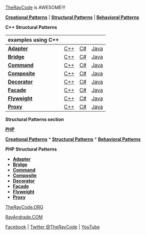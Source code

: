[TheRayCode](../../README.md) is AWESOME!!!

**[Creational Patterns](../Creational/README.md)** | **[Structural Patterns](../Structural/README.md)** | **[Behavioral Patterns](../Behavioral/README.md)**

**C++ Structural Patterns**

| examples using C++ | | | |
|----|---|---|---|
|**[Adapter](./Adapter/README.md)** | [C++](../../CPP/Structural/Adapter/README.md) | [C#](../../Csharp/Structural/Adapter/README.md) | [Java](../../Java/Structural/Adapter/README.md) |
|**[Bridge](./Bridge/README.md)** |[C++](../../CPP/Structural/Bridge/README.md) | [C#](../../Csharp/Structural/Bridge/README.md) | [Java](../../Java/Structural/Bridge/README.md) |
|**[Command](./Command/README.md)**  | [C++](../../CPP/Structural/Command/README.md) | [C#](../../Csharp/Structural/Command/README.md) | [Java](../../Java/Structural/Command/README.md) |
|**[Composite](./Composite/README.md)**  | [C++](../../CPP/Structural/Composite/README.md) | [C#](../../Csharp/Structural/Composite/README.md) | [Java](../../Java/Structural/Composite/README.md) |
|**[Decorator](./Decorator/README.md)** | [C++](../../CPP/Structural/Decorator/README.md) | [C#](../../Csharp/Structural/Decorator/README.md) | [Java](../../Java/Structural/Decorator/README.md) |
|**[Facade](./Facade/README.md)** | [C++](../../CPP/Structural/Facade/README.md) | [C#](../../Csharp/Structural/Facade/README.md) | [Java](../../Java/Structural/Facade/README.md) |
|**[Flyweight](./Flyweight/README.md)**  | [C++](../../CPP/Structural/Flyweight/README.md) | [C#](../../Csharp/Structural/Flyweight/README.md) | [Java](../../Java/Structural/Flyweight/README.md) |
|**[Proxy](./Proxy/README.md)**  | [C++](../../CPP/Structural/Proxy/README.md) | [C#](../../Csharp/Structural/Proxy/README.md) | [Java](../../Java/Structural/Proxy/README.md) |


**Structural Patterns section**

**[PHP](../README.md)**  

**[Creational Patterns](../Creational/README.md)** * **[Structural Patterns](../Structural/README.md)** * **[Behavioral Patterns](../Behavioral/README.md)**


**PHP Structural Patterns**

 * **[Adapter](./Adapter/README.md)**
 * **[Bridge](./Bridge/README.md)**
 * **[Command](./Command/README.md)**
 * **[Composite](./Composite/README.md)**
 * **[Decorator](./Decorator/README.md)**
 * **[Facade](./Facade/README.md)**
 * **[Flyweight](./Flyweight/README.md)**
 * **[Proxy](./Proxy/README.md)**


[TheRayCode.ORG](https://www.TheRayCode.org)

[RayAndrade.COM](https://www.RayAndrade.com)


[Facebook](https://www.facebook.com/TheRayCode/) | [Twitter @TheRayCode](https://www.twitter.com/TheRayCode/) | [YouTube](https://www.youtube.com/AndradeRay/)
